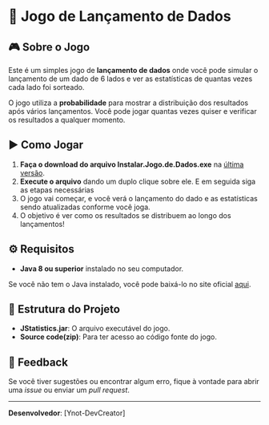# 🎲 Jogo de Lançamento de Dados

## 🎮 Sobre o Jogo

Este é um simples jogo de **lançamento de dados** onde você pode simular o lançamento de um dado de 6 lados e ver as estatísticas de quantas vezes cada lado foi sorteado.

O jogo utiliza a **probabilidade** para mostrar a distribuição dos resultados após vários lançamentos. Você pode jogar quantas vezes quiser e verificar os resultados a qualquer momento.

## ▶️ Como Jogar

1. **Faça o download do arquivo Instalar.Jogo.de.Dados.exe** na [última versão](https://github.com/Ynot-DevCreator/JStatistics/releases/tag/v2.0).
2. **Execute o arquivo** dando um duplo clique sobre ele. E em seguida siga as etapas necessárias
3. O jogo vai começar, e você verá o lançamento do dado e as estatísticas sendo atualizadas conforme você joga.
4. O objetivo é ver como os resultados se distribuem ao longo dos lançamentos!

## ⚙️ Requisitos

- **Java 8 ou superior** instalado no seu computador.

Se você não tem o Java instalado, você pode baixá-lo no site oficial [aqui](https://www.java.com).

## 📂 Estrutura do Projeto

- **JStatistics.jar**: O arquivo executável do jogo.
- **Source code(zip)**: Para ter acesso ao código fonte do jogo.

## 💬 Feedback

Se você tiver sugestões ou encontrar algum erro, fique à vontade para abrir uma *issue* ou enviar um *pull request*.

---

**Desenvolvedor**: [Ynot-DevCreator]
